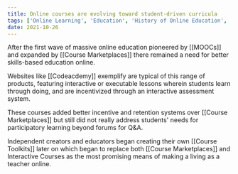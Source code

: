 ```yaml
---
title: Online courses are evolving toward student-driven curricula
tags: ['Online Learning', 'Education', 'History of Online Education', '2000s', '2010s']
date: 2021-10-26
---
```


After the first wave of massive online education pioneered by [[MOOCs]] and expanded by [[Course Marketplaces]] there remained a need for better skills-based education online.

Websites like [[Codeacdemy]] exemplify are typical of this range of products, featuring interactive or executable lessons wherein students learn through doing, and are incentivized through an interactive assessment system.

These courses added better incentive and retention systems over [[Course Marketplaces]] but still did not really address students' needs for participatory learning beyond forums for Q&A.

Independent creators and educators began creating their own [[Course Toolkits]] later on which began to replace both [[Course Marketplaces]] and Interactive Courses as the most promising means of making a living as a teacher online.
